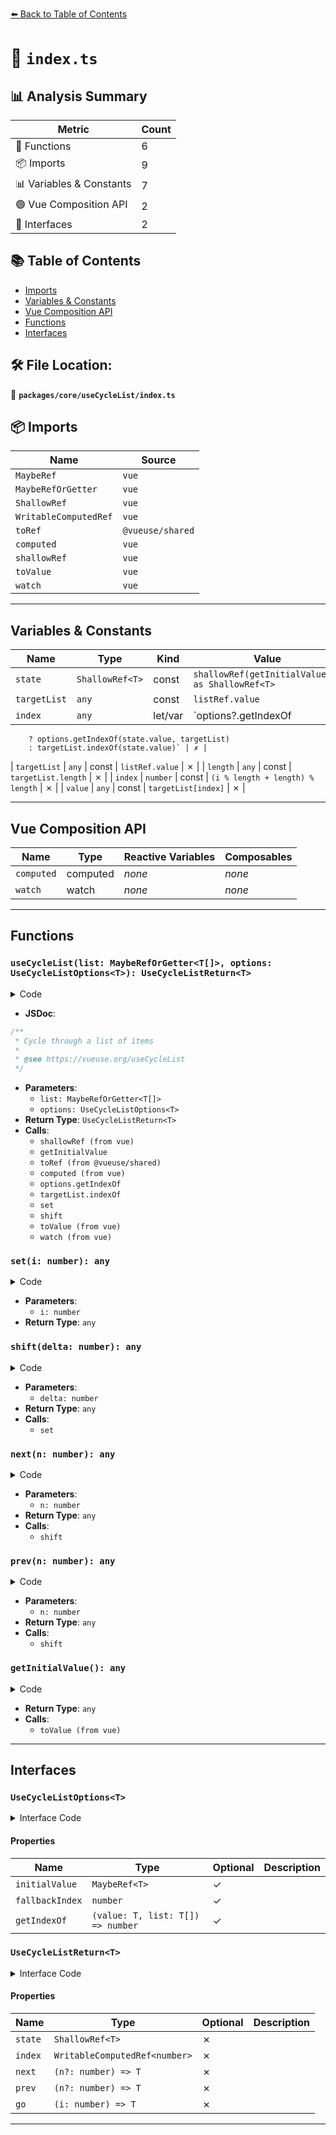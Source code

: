 [⬅️ Back to Table of Contents](../../../index.md)

# 📄 `index.ts`

## 📊 Analysis Summary

| Metric | Count |
|--------|-------|
| 🔧 Functions | 6 |
| 📦 Imports | 9 |
| 📊 Variables & Constants | 7 |
| 🟢 Vue Composition API | 2 |
| 📐 Interfaces | 2 |

## 📚 Table of Contents

- [Imports](#imports)
- [Variables & Constants](#variables-constants)
- [Vue Composition API](#vue-composition-api)
- [Functions](#functions)
- [Interfaces](#interfaces)

## 🛠️ File Location:
📂 **`packages/core/useCycleList/index.ts`**

## 📦 Imports

| Name | Source |
|------|--------|
| `MaybeRef` | `vue` |
| `MaybeRefOrGetter` | `vue` |
| `ShallowRef` | `vue` |
| `WritableComputedRef` | `vue` |
| `toRef` | `@vueuse/shared` |
| `computed` | `vue` |
| `shallowRef` | `vue` |
| `toValue` | `vue` |
| `watch` | `vue` |


---

## Variables & Constants

| Name | Type | Kind | Value | Exported |
|------|------|------|-------|----------|
| `state` | `ShallowRef<T>` | const | `shallowRef(getInitialValue()) as ShallowRef<T>` | ✗ |
| `targetList` | `any` | const | `listRef.value` | ✗ |
| `index` | `any` | let/var | `options?.getIndexOf
        ? options.getIndexOf(state.value, targetList)
        : targetList.indexOf(state.value)` | ✗ |
| `targetList` | `any` | const | `listRef.value` | ✗ |
| `length` | `any` | const | `targetList.length` | ✗ |
| `index` | `number` | const | `(i % length + length) % length` | ✗ |
| `value` | `any` | const | `targetList[index]` | ✗ |


---

## Vue Composition API

| Name | Type | Reactive Variables | Composables |
|------|------|-------------------|-------------|
| `computed` | computed | *none* | *none* |
| `watch` | watch | *none* | *none* |


---

## Functions

### `useCycleList(list: MaybeRefOrGetter<T[]>, options: UseCycleListOptions<T>): UseCycleListReturn<T>`

<details><summary>Code</summary>

```ts
export function useCycleList<T>(list: MaybeRefOrGetter<T[]>, options?: UseCycleListOptions<T>): UseCycleListReturn<T> {
  const state = shallowRef(getInitialValue()) as ShallowRef<T>
  const listRef = toRef(list)

  const index = computed<number>({
    get() {
      const targetList = listRef.value

      let index = options?.getIndexOf
        ? options.getIndexOf(state.value, targetList)
        : targetList.indexOf(state.value)

      if (index < 0)
        index = options?.fallbackIndex ?? 0

      return index
    },
    set(v) {
      set(v)
    },
  })

  function set(i: number) {
    const targetList = listRef.value
    const length = targetList.length
    const index = (i % length + length) % length
    const value = targetList[index]
    state.value = value
    return value
  }

  function shift(delta = 1) {
    return set(index.value + delta)
  }

  function next(n = 1) {
    return shift(n)
  }

  function prev(n = 1) {
    return shift(-n)
  }

  function getInitialValue() {
    return toValue(options?.initialValue ?? toValue<T[]>(list)[0]) ?? undefined
  }

  watch(listRef, () => set(index.value))

  return {
    state,
    index,
    next,
    prev,
    go: set,
  }
}
```
</details>

- **JSDoc**:
```ts
/**
 * Cycle through a list of items
 *
 * @see https://vueuse.org/useCycleList
 */
```

- **Parameters**:
  - `list: MaybeRefOrGetter<T[]>`
  - `options: UseCycleListOptions<T>`
- **Return Type**: `UseCycleListReturn<T>`
- **Calls**:
  - `shallowRef (from vue)`
  - `getInitialValue`
  - `toRef (from @vueuse/shared)`
  - `computed (from vue)`
  - `options.getIndexOf`
  - `targetList.indexOf`
  - `set`
  - `shift`
  - `toValue (from vue)`
  - `watch (from vue)`
### `set(i: number): any`

<details><summary>Code</summary>

```ts
function set(i: number) {
    const targetList = listRef.value
    const length = targetList.length
    const index = (i % length + length) % length
    const value = targetList[index]
    state.value = value
    return value
  }
```
</details>

- **Parameters**:
  - `i: number`
- **Return Type**: `any`
### `shift(delta: number): any`

<details><summary>Code</summary>

```ts
function shift(delta = 1) {
    return set(index.value + delta)
  }
```
</details>

- **Parameters**:
  - `delta: number`
- **Return Type**: `any`
- **Calls**:
  - `set`
### `next(n: number): any`

<details><summary>Code</summary>

```ts
function next(n = 1) {
    return shift(n)
  }
```
</details>

- **Parameters**:
  - `n: number`
- **Return Type**: `any`
- **Calls**:
  - `shift`
### `prev(n: number): any`

<details><summary>Code</summary>

```ts
function prev(n = 1) {
    return shift(-n)
  }
```
</details>

- **Parameters**:
  - `n: number`
- **Return Type**: `any`
- **Calls**:
  - `shift`
### `getInitialValue(): any`

<details><summary>Code</summary>

```ts
function getInitialValue() {
    return toValue(options?.initialValue ?? toValue<T[]>(list)[0]) ?? undefined
  }
```
</details>

- **Return Type**: `any`
- **Calls**:
  - `toValue (from vue)`

---

## Interfaces

### `UseCycleListOptions<T>`

<details><summary>Interface Code</summary>

```ts
export interface UseCycleListOptions<T> {
  /**
   * The initial value of the state.
   * A ref can be provided to reuse.
   */
  initialValue?: MaybeRef<T>

  /**
   * The default index when
   */
  fallbackIndex?: number

  /**
   * Custom function to get the index of the current value.
   */
  getIndexOf?: (value: T, list: T[]) => number
}
```
</details>

#### Properties

| Name | Type | Optional | Description |
|------|------|----------|-------------|
| `initialValue` | `MaybeRef<T>` | ✓ |  |
| `fallbackIndex` | `number` | ✓ |  |
| `getIndexOf` | `(value: T, list: T[]) => number` | ✓ |  |

### `UseCycleListReturn<T>`

<details><summary>Interface Code</summary>

```ts
export interface UseCycleListReturn<T> {
  state: ShallowRef<T>
  index: WritableComputedRef<number>
  next: (n?: number) => T
  prev: (n?: number) => T
  /**
   * Go to a specific index
   */
  go: (i: number) => T
}
```
</details>

#### Properties

| Name | Type | Optional | Description |
|------|------|----------|-------------|
| `state` | `ShallowRef<T>` | ✗ |  |
| `index` | `WritableComputedRef<number>` | ✗ |  |
| `next` | `(n?: number) => T` | ✗ |  |
| `prev` | `(n?: number) => T` | ✗ |  |
| `go` | `(i: number) => T` | ✗ |  |


---